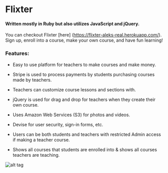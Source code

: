 # Flixter
#### Written mostly in Ruby but also utilizes JavaScript and jQuery.

You can checkout Flixter [here] (https://flixter-aleks-real.herokuapp.com/). Sign up, enroll into a course, make your own course, and have fun learning!

### Features:
* Easy to use platform for teachers to make courses and make money.

* Stripe is used to process payments by students purchasing courses made by teachers.

* Teachers can customize course lessons and sections with.

* jQuery is used for drag and drop for teachers when they create their own course.

* Uses Amazon Web Services (S3) for photos and videos.

* Devise for user security, sign-in forms, etc.

* Users can be both students and teachers with restricted Admin access if making a teacher course.

* Shows all courses that students are enrolled into & shows all courses teachers are teaching.

![alt tag]()